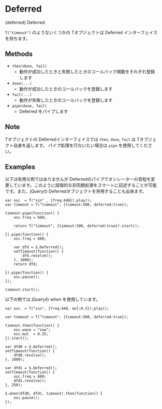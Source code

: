 Deferred
========
{deferred} Deferred

`T("timeout")` のようないくつかの Tオブジェクトは Deferred インターフェイスを持ちます。

## Methods ##
- `then(done, fail)`
  - 動作が成功したときと失敗したときのコールバック関数をそれぞれ登録します
- `done(...)`
  - 動作が成功したときのコールバックを登録します
- `fail(...)`
  - 動作が失敗したときのコールバックを登録します
- `pipe(done, fail)`  
  - Deferred をパイプします


## Note ##
Tオブジェクトの Deferredインターフェイスでは `then`, `done`, `fail` は Tオブジェクト自身を返します。
パイプ処理を行ないたい場合は `pipe` を使用してください。


## Examples ##
以下は有用な例ではありませんが Deferredのパイプでオシレーターの音程を変更しています。このように段階的な非同期処理をスマートに記述することが可能です。また、jQueryの Deferredオブジェクトを併用することも出来ます。

```timbre
var osc  = T("sin" , {freq:440}).play();
var timeout = T("timeout", {timeout:500, deferred:true});

timeout.pipe(function() {
    osc.freq = 660;
    
    return T("timeout", {timeout:500, deferred:true}).start();
    
}).pipe(function() {
    osc.freq = 880;
    
    var dfd = $.Deferred();
    setTimeout(function() {
        dfd.resolve();
    }, 1000);
    return dfd;
    
}).pipe(function() {
    osc.pause();
});

timeout.start();
```

以下の例では jQueryの when を使用しています。

```timbre
var osc  = T("sin", {freq:440, mul:0.5}).play();

var timeout = T("timeout", {timeout:500, deferred:true});

timeout.then(function() {
    osc.wave = "saw";
    osc.mul  = 0.25;
}).start();

var dfd0 = $.Deferred();
setTimeout(function() {
    dfd0.resolve();
}, 1000);

var dfd1 = $.Deferred();
setTimeout(function() {
    osc.freq = 880;
    dfd1.resolve();
}, 250);

$.when(dfd0, dfd1, timeout).then(function() {
    osc.pause();
});
```
